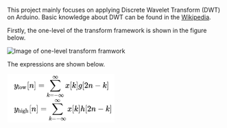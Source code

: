 This project mainly focuses on applying Discrete Wavelet Transform (DWT) on Arduino. Basic knowledge about DWT can be found in the [Wikipedia](https://en.wikipedia.org/wiki/Discrete_wavelet_transform).

Firstly, the one-level of the transform framework is shown in the figure below.

![Image of one-level transform framwork](https://upload.wikimedia.org/wikipedia/commons/4/45/Wavelets_-_DWT.png)

The expressions are shown below.

<img src="https://github.com/zhuang93/Arduino-Project/blob/master/Discrete-Wavelet-Transform/figures/dwt-expression.png" alt="Image of one-level transform expressions" width="250"/>
